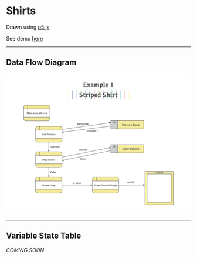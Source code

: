 # Shirts

Drawn using [p5.js](https://p5js.org/)

See demo [here](http://delandbeforeti.me/p5-shirt/)

---

## Data Flow Diagram
![](img/DataFlowDiagram.png)

---

## Variable State Table
_COMING SOON_ 